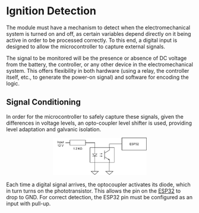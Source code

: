 # Ignition Detection

The module must have a mechanism to detect when the electromechanical system is turned on and off, as certain variables depend directly on it being active in order to be processed correctly. To this end, a digital input is designed to allow the microcontroller to capture external signals.

The signal to be monitored will be the presence or absence of DC voltage from the battery, the controller, or any other device in the electromechanical system. This offers flexibility in both hardware (using a relay, the controller itself, etc., to generate the power-on signal) and software for encoding the logic.

## Signal Conditioning

In order for the microcontroller to safely capture these signals, given the differences in voltage levels, an opto-coupler level shifter is used, providing level adaptation and galvanic isolation.

<p style="text-align:center;"> <img src="../../res/img/hardware/level_shifter.drawio.svg" style="width:50%;"> </p>

Each time a digital signal arrives, the optocoupler activates its diode, which in turn turns on the phototransistor. This allows the pin on the [ESP32](./central_controller.md) to drop to GND. For correct detection, the ESP32 pin must be configured as an input with pull-up.